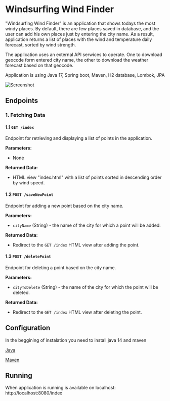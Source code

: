 # Windsurfing Wind Finder

"Windsurfing Wind Finder" is an application that shows todays
the most windy places. By default, there are few places
saved in database, and the user can add his own places just
by entering the
city name. As a result, application returns a list of places with the
wind and temperature daily forecast, sorted by wind strength.

The application uses an external API serwices to operate. One to 
download geocode form entered city name, the other to download the weather 
forecast based on that geocode.

Application is using Java 17, Spring boot, Maven, H2 database, Lombok, JPA

![Screenshot](https://raw.githubusercontent.com/SebastianRoslon/WindsurfingWindFinderV2/master/wind.png?token=GHSAT0AAAAAACMXKCHMVFNJQB3ZCULV7CYSZOCJ4FA)

## Endpoints

### 1. Fetching Data

#### 1.1 `GET /index`

Endpoint for retrieving and displaying a list of points in the application.

**Parameters:**
- None

**Returned Data:**
- HTML view "index.html" with a list of points sorted in descending order by wind speed.

#### 1.2 `POST /saveNewPoint`

Endpoint for adding a new point based on the city name.

**Parameters:**
- `cityName` (String) - the name of the city for which a point will be added.

**Returned Data:**
- Redirect to the `GET /index` HTML view after adding the point.

#### 1.3 `POST /deletePoint`

Endpoint for deleting a point based on the city name.

**Parameters:**
- `cityToDelete` (String) - the name of the city for which the point will be deleted.

**Returned Data:**
- Redirect to the `GET /index` HTML view after deleting the point.

## Configuration

In the beggining of instalation you need to install java 14 and maven

[Java](https://jdk.java.net/21/)

[Maven](https://maven.apache.org/download.cgi)
## Running

When application is running is available on localhost:
http://localhost:8080/index
